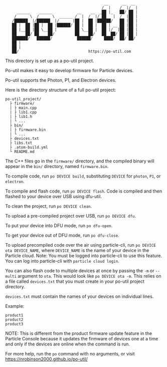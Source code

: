 ```
                                            __      __  __
                                           /  |    /  |/  |
     ______    ______           __    __  _██ |_   ██/ ██ |
    /      \  /      \  ______ /  |  /  |/ ██   |  /  |██ |
   /██████  |/██████  |/      |██ |  ██ |██████/   ██ |██ |
   ██ |  ██ |██ |  ██ |██████/ ██ |  ██ |  ██ | __ ██ |██ |
   ██ |__██ |██ \__██ |        ██ \__██ |  ██ |/  |██ |██ |
   ██    ██/ ██    ██/         ██    ██/   ██  ██/ ██ |██ |
   ███████/   ██████/           ██████/     ████/  ██/ ██/
   ██ |
   ██ |
   ██/                               https://po-util.com
```

This directory is set up as a po-util project.

Po-util makes it easy to develop firmware for Particle devices.

Po-util supports the Photon, P1, and Electron devices.

Here is the directory structure of a full po-util project:

```
po-util_project/
  ├ firmware/
  | ├ main.cpp
  | ├ lib1.cpp
  | ├ lib1.h
  | └ ...
  ├ bin/
  | ├ firmware.bin
  | └ ...
  ├ devices.txt
  ├ libs.txt
  ├ .atom-build.yml
  └ README.md
```

The C++ files go in the `firmware/` directory, and the compiled binary
will appear in the `bin/` directory, named `firmware.bin`.

To compile code, run `po DEVICE build`, substituting `DEVICE` for
`photon`, `P1`, or `electron`.

To compile and flash code, run `po DEVICE flash`. Code is compiled and
then flashed to your device over USB using dfu-util.

To clean the project, run `po DEVICE clean`.

To upload a pre-compiled project over USB, run `po DEVICE dfu`.

To put your device into DFU mode, run `po dfu-open`.

To get your device out of DFU mode, run `po dfu-close`.

To upload precompiled code over the air using particle-cli,
run `po DEVICE ota DEVICE_NAME`, where `DEVICE_NAME` is the name of your device
in the Particle cloud.  Note: You must be logged into particle-cli to use this
feature. You can log into particle-cli with `particle cloud login`.

You can also flash code to multiple devices at once by passing the `-m` or
`--multi` argument to `ota`.  This would look like `po DEVICE ota -m`.
This relies on a file called `devices.txt` that you must create in your po-util
project directory.

`devices.txt` must contain the names of your devices on individual lines.

Example:

    product1
    product2
    product3

NOTE: This is different from the product firmware update feature in the
Particle Console because it updates the firmware of devices one at a time and
only if the devices are online when the command is run.

For more help, run the `po` command with no arguments,
or visit https://nrobinson2000.github.io/po-util/
